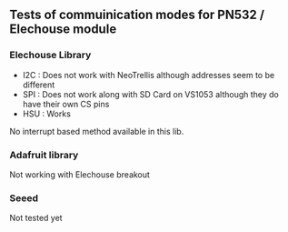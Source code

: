 ## Tests of commuinication modes for PN532 / Elechouse module
### Elechouse Library

- I2C : Does not work with NeoTrellis although addresses seem to be different
- SPI : Does not work along with SD Card on VS1053 although they do have their own CS pins
- HSU : Works

No interrupt based method available in this lib.

### Adafruit library
Not working with Elechouse breakout

### Seeed
Not tested yet

